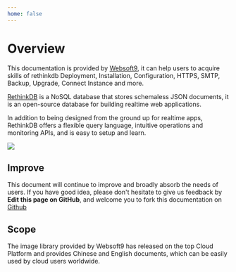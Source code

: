 ```yaml
---
home: false
---
```


# Overview

This documentation is provided by [Websoft9](https://www.websoft9.com/), it can help users to acquire skills of rethinkdb Deployment, Installation, Configuration, HTTPS, SMTP, Backup, Upgrade, Connect Instance and more.

[RethinkDB](https://rethinkdb.com)  is a NoSQL database that stores schemaless JSON documents, it is an open-source database for building realtime web applications.

In addition to being designed from the ground up for realtime apps, RethinkDB offers a flexible query language, intuitive operations and monitoring APIs, and is easy to setup and learn.

![](https://libs.websoft9.com/Websoft9/DocsPicture/en/rethinkdb/rethinkdb-gui-websoft9.png)


## Improve

This document will continue to improve and broadly absorb the needs of users. If you have good idea, please don't hesitate to give us feedback by **Edit this page on GitHub**, and welcome you to fork this documentation on [Github](https://github.com/Websoft9/ansible-rethinkdb)

## Scope

The image library provided by Websoft9 has released on the top Cloud Platform and provides Chinese and English documents, which can be easily used by cloud users worldwide.

